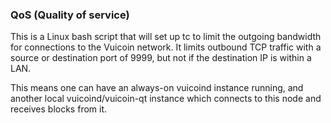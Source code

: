 ### QoS (Quality of service) ###

This is a Linux bash script that will set up tc to limit the outgoing bandwidth for connections to the Vuicoin network. It limits outbound TCP traffic with a source or destination port of 9999, but not if the destination IP is within a LAN.

This means one can have an always-on vuicoind instance running, and another local vuicoind/vuicoin-qt instance which connects to this node and receives blocks from it.
